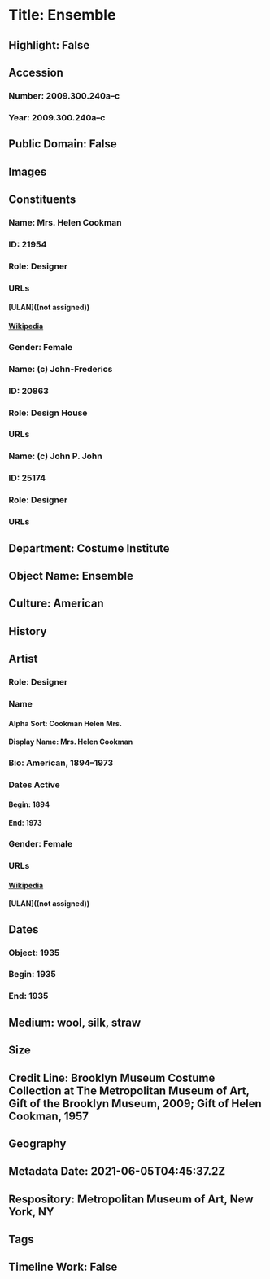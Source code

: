 # Title: Ensemble
## Highlight: False
## Accession
### Number: 2009.300.240a–c
### Year: 2009.300.240a–c
## Public Domain: False
## Images
## Constituents
### Name: Mrs. Helen Cookman
### ID: 21954
### Role: Designer
### URLs
#### [ULAN]((not assigned))
#### [Wikipedia](https://www.wikidata.org/wiki/Q68617872)
### Gender: Female
### Name: (c) John-Frederics
### ID: 20863
### Role: Design House
### URLs
### Name: (c) John P. John
### ID: 25174
### Role: Designer
### URLs
## Department: Costume Institute
## Object Name: Ensemble
## Culture: American
## History
## Artist
### Role: Designer
### Name
#### Alpha Sort: Cookman Helen Mrs.
#### Display Name: Mrs. Helen Cookman
### Bio: American, 1894–1973
### Dates Active
#### Begin: 1894
#### End: 1973
### Gender: Female
### URLs
#### [Wikipedia](https://www.wikidata.org/wiki/Q68617872)
#### [ULAN]((not assigned))
## Dates
### Object: 1935
### Begin: 1935
### End: 1935
## Medium: wool, silk, straw
## Size
## Credit Line: Brooklyn Museum Costume Collection at The Metropolitan Museum of Art, Gift of the Brooklyn Museum, 2009; Gift of Helen Cookman, 1957
## Geography
## Metadata Date: 2021-06-05T04:45:37.2Z
## Respository: Metropolitan Museum of Art, New York, NY
## Tags
## Timeline Work: False